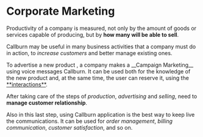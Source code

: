 <h1>Corporate Marketing</h1>

Productivity of a company is measured, not only by the amount of goods or services capable of producing, but by __how many will be able to sell__.


Callburn may be useful in many business activities that a company must do in action, to _increase customers_ and better manage existing ones.


<note-box type="note">
To advertise a new product , a company makes a __Campaign Marketing__ using voice messages Callburn. It can be used both for the knowledge of the new product and, at the same time, the user can reserve it, using the <a href="#" ui-sref="docs({dir:'interactions'})"> **interactions**</a>.
</note-box>

After taking care of the steps of _production_, _advertising_ and _selling_, need to __manage customer relationship__.  


Also in this last step, using Callburn application is the best way to keep live the communications. It can be used for _order management_, _billing communication_, _customer satisfaction_, and so on.
